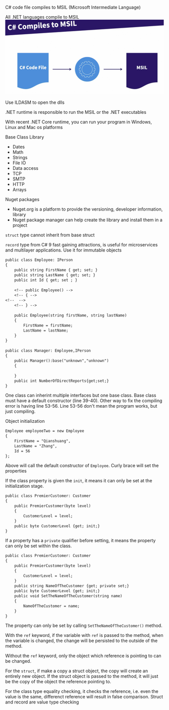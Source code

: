 C# code file compiles to MSIL (Microsoft Intermediate Language)

All .NET languages compile to MSIL
![](images/csharpcompiling.png)

Use ILDASM to open the dlls

.NET runtime is responsible to run the MSIL or the .NET executables

With recent .NET Core runtime, you can run your program in Windows, Linux and Mac os platforms

Base Class Library
- Dates
- Math
- Strings
- File IO
- Data access
- TCP
- SMTP
- HTTP
- Arrays


Nuget packages
- Nuget.org is a platform to provide the versioning, developer information, library
- Nuget package manager can help create the library and install them in a project

`struct` type cannot inherit from base struct

`record` type from C# 9 fast gaining attractions, is useful for microservices and multilayer applications. Use it for immutable objects

```
public class Employee: IPerson
{
    public string FirstName { get; set; }
    public string LastName { get; set; }
    public int Id { get; set ; }

    <!-- public Employee() -->
    <!-- { -->
<!--  -->
    <!-- } -->

    public Employee(string firstName, string lastName)
    {
        FirstName = firstName;
        LastName = lastName;
    }
}

public class Manager: Employee,IPerson
{
    public Manager():base("unknown","unknown")
    {

    }
    public int NumberOfDirectReports{get;set;}
}
```

One class can inherint multiple interfaces but one base class. Base class must have a default constructor (line 39-40). Other way to fix the compiling error is having line 53-56. Line 53-56 don't mean the program works, but just compiling.

Object initialization
```
Employee employeeTwo = new Employee
{   
    FirstName = "Qianshuang",
    LastName = "Zhang",
    Id = 56
};
```
Above will call the default constructor of `Employee`. Curly brace will set the properties

If the class property is given the `init`, it means it can only be set at the initialization stage.
```
public class PremierCustomer: Customer
{
    public PremierCustomer(byte level)
    {
        CustomerLevel = level;
    }
    public byte CustomerLevel {get; init;}
}

```
If a property has a `private` qualifier before setting, it means the property can only be set within the class.
```
public class PremierCustomer: Customer
{
    public PremierCustomer(byte level)
    {
        CustomerLevel = level;
    }
    public string NameOfTheCustomer {get; private set;}
    public byte CustomerLevel {get; init;}
    public void SetTheNameOfTheCustomer(string name)
    {
        NameOfTheCustomer = name;
    }
}
```
The property can only be set by calling `SetTheNameOfTheCustomer()` method.

With the `ref` keyword, if the variable with `ref` is passed to the method, when the variable is changed, the change will be persisted to the outside of the method. 

Without the `ref` keyword, only the object which reference is pointing to can be changed.

For the `struct`, if make a copy a struct object, the copy will create an entirely new object. If the struct object is passed to the method, it will just be the copy of the object the reference pointing to.

For the class type equality checking, it checks the reference, i.e. even the value is the same, differenct reference will result in false comparison. Struct and record are value type checking